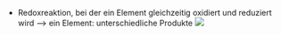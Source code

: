 - Redoxreaktion, bei der ein Element gleichzeitig oxidiert und reduziert wird --> ein Element: unterschiedliche Produkte
![](Pasted%20image%2020240702095718.png)
